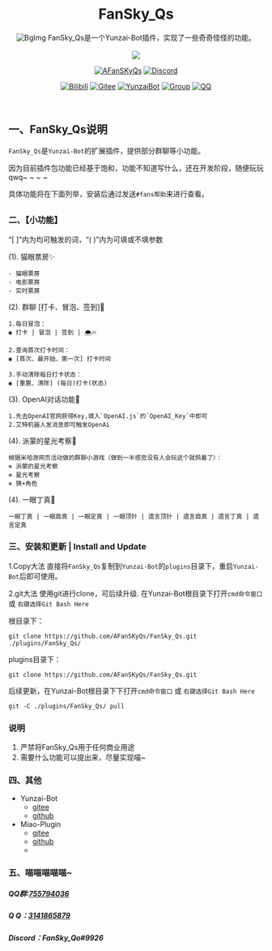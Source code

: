 <div align="center">
<h1>FanSky_Qs</h1>
  <img src="https://i.imgtg.com/2023/02/11/cmxuS.png" alt="BgImg">
  </a>
FanSky_Qs是一个Yunzai-Bot插件，实现了一些奇奇怪怪的功能。<br><br><img src="https://count.getloli.com/get/@:fansky_qs?theme=asoul" /> <br>

[![AFanSKyQs](https://img.shields.io/badge/GitHub_AFanSKyQs-yellowgreen?logo=github)]((https://github.com/AFanSKyQs){target="_blank"})
[![Discord](https://img.shields.io/badge/Discord_FanSky_Qo-blueviolet?logo=discord)](https://twitter.com/lilianlee90/)
<!-- [![GitHub](https://img.shields.io/badge/GitHub-FanSky_Qs-black?style=flat-square&logo=github)](https://github.com/AFanSKyQs/FanSky_Qs) -->
[![Bilibili](https://img.shields.io/badge/Bilibili_繁星灬守护-ff69b4?logo=bilibili)](https://space.bilibili.com/400618772)
[![Gitee](https://img.shields.io/badge/Gitee？那是什么鸭~-blueviolet?style=flat-square&logo=gitee)](https://gitee.com/FanSky_Qs)
[![YunzaiBot](https://img.shields.io/badge/Yunzai-v3.0.0-9cf?style=flat-square&logo=dependabot)](https://gitee.com/Le-niao/Yunzai-Bot) [![Group](https://img.shields.io/badge/Q群-755794036-red?style=flat-square&logo=GroupMe&logoColor=important)](https://jq.qq.com/?_wv=1027&k=I2HCxKdM) [![QQ](https://img.shields.io/badge/QQ-3141865879-success?style=flat-square&logo=tencent-qq)](https://res.abeim.cn/api/qq/?qq=3141865879) 

<br>

</div>

##
## 一、FanSky_Qs说明

`FanSky_Qs`是`Yunzai-Bot`的扩展插件，提供部分群聊等小功能。

因为目前插件包功能已经基于饱和，功能不知道写什么，还在开发阶段，随便玩玩qwq~ ~ ~ ~

具体功能将在下面列举，安装后通过发送`#fans帮助`来进行查看。
##

### 二、【小功能】
“[ ]”内为均可触发的词，“( )”内为可填或不填参数

(1). 猫眼票房✨

    - 猫眼票房
    - 电影票房
    - 实时票房
    
(2). 群聊 [打卡、冒泡、签到]🌼

    1.每日冒泡：
    ◉ 打卡 | 冒泡 | 签到 | 🌨️🔥

    2.查询首次打卡时间：
    ◉ [首次、最开始、第一次] 打卡时间

    3.手动清除每日打卡状态：
    ◉ [重置、清除] (每日)打卡(状态)
    
(3). OpenAI对话功能👿

    1.先去OpenAI官网获得Key,填入`OpenAI.js`的`OpenAI_Key`中即可
    2.艾特机器人发消息即可触发OpenAi
    
(4). 派蒙的星光考察🌟

    根据米哈游网页活动做的群聊小游戏（做到一半感觉没有人会玩这个就鸽着了）：
    ⊚ 派蒙的星光考察
    ⊚ 星光考察
    ⊚ 猜+角色
    
(4). 一眼丁真🌱

    一眼丁真 | 一眼鼎真 | 一眼定真 | 一眼顶针 | 遗言顶针 | 遗言鼎真 | 遗言丁真 | 遗言定真

### 三、安装和更新 | Install and Update

1.Copy大法
直接将`FanSky_Qs`复制到`Yunzai-Bot`的`plugins`目录下，重启`Yunzai-Bot`后即可使用。

2.git大法
使用git进行clone，可后续升级. 在Yunzai-Bot根目录下打开`cmd命令窗口` 或 `右键选择Git Bash Here`

根目录下：
```
git clone https://github.com/AFanSKyQs/FanSky_Qs.git ./plugins/FanSky_Qs/
```
plugins目录下：
```
git clone https://github.com/AFanSKyQs/FanSky_Qs.git
```

后续更新，在Yunzai-Bot根目录下下打开`cmd命令窗口` 或 `右键选择Git Bash Here`

```
git -C ./plugins/FanSky_Qs/ pull
```

### 说明

1. 严禁将FanSky_Qs用于任何商业用途
2. 需要什么功能可以提出来，尽量实现喵~

### 四、其他

* Yunzai-Bot
   - [gitee](https://gitee.com/Le-niao/Yunzai-Bot)
   - [github](https://github.com/Le-niao/Yunzai-Bot)
* Miao-Plugin
   - [gitee](https://github.com/yoimiya-kokomi/miao-plugin)
   - [github](https://github.com/yoimiya-kokomi/miao-plugin)
   - 
### 五、喵喵喵喵喵~

##### QQ群:[755794036](https://jq.qq.com/?_wv=1027&k=I2HCxKdM)
##### Q Q：[3141865879](https://res.abeim.cn/api/qq/?qq=3141865879)
##### Discord：FanSky_Qo#9926
